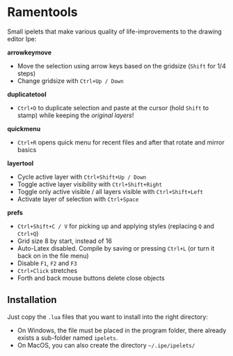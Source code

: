 # Ramentools
Small ipelets that make various quality of life-improvements to the drawing editor Ipe:

**arrowkeymove**
- Move the selection using arrow keys based on the gridsize (`Shift` for 1/4 steps)
- Change gridsize with `Ctrl+Up / Down`

**duplicatetool**
- `Ctrl+D` to duplicate selection and paste at the cursor (hold `Shift` to stamp) while keeping the *original layers*!

**quickmenu**
- `Ctrl+R` opens quick menu for recent files and after that rotate and mirror basics

**layertool**
- Cycle active layer with `Ctrl+Shift+Up / Down`
- Toggle active layer visibility with `Ctrl+Shift+Right`
- Toggle only active visible / all layers visible with `Ctrl+Shift+Left`
- Activate layer of selection with `Ctrl+Space`

**prefs**
- `Ctrl+Shift+C / V` for picking up and applying styles (replacing `Q` and `Ctrl+Q`)
- Grid size 8 by start, instead of 16
- Auto-Latex disabled. Compile by saving or pressing `Ctrl+L` (or turn it back on in the file menu)
- Disable `F1`, `F2` and `F3`
- `Ctrl+Click` stretches
- Forth and back mouse buttons delete close objects

## Installation
Just copy the `.lua` files that you want to install into the right directory: 

- On Windows, the file must be placed in the program folder, there already exists a sub-folder named `ipelets`. 
- On MacOS, you can also create the directory `~/.ipe/ipelets/`